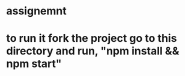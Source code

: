 # assignemnt

# to run it fork the project go to this directory and run, "npm install && npm start" 

